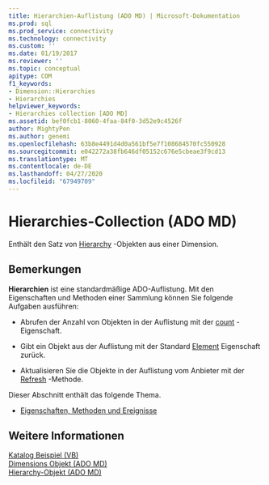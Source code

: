 ```yaml
---
title: Hierarchien-Auflistung (ADO MD) | Microsoft-Dokumentation
ms.prod: sql
ms.prod_service: connectivity
ms.technology: connectivity
ms.custom: ''
ms.date: 01/19/2017
ms.reviewer: ''
ms.topic: conceptual
apitype: COM
f1_keywords:
- Dimension::Hierarchies
- Hierarchies
helpviewer_keywords:
- Hierarchies collection [ADO MD]
ms.assetid: bef0fcb1-8060-4faa-84f0-3d52e9c4526f
author: MightyPen
ms.author: genemi
ms.openlocfilehash: 63b8e4491d4d0a561bf5e7f108684570fc550928
ms.sourcegitcommit: e042272a38fb646df05152c676e5cbeae3f9cd13
ms.translationtype: MT
ms.contentlocale: de-DE
ms.lasthandoff: 04/27/2020
ms.locfileid: "67949709"
---
```

# <a name="hierarchies-collection-ado-md"></a>Hierarchies-Collection (ADO MD)
Enthält den Satz von [Hierarchy](../../../ado/reference/ado-md-api/hierarchy-object-ado-md.md) -Objekten aus einer Dimension.  
  
## <a name="remarks"></a>Bemerkungen  
 **Hierarchien** ist eine standardmäßige ADO-Auflistung. Mit den Eigenschaften und Methoden einer Sammlung können Sie folgende Aufgaben ausführen:  
  
-   Abrufen der Anzahl von Objekten in der Auflistung mit der [count](../../../ado/reference/ado-api/count-property-ado.md) -Eigenschaft.  
  
-   Gibt ein Objekt aus der Auflistung mit der Standard [Element](../../../ado/reference/ado-api/item-property-ado.md) Eigenschaft zurück.  
  
-   Aktualisieren Sie die Objekte in der Auflistung vom Anbieter mit der [Refresh](../../../ado/reference/ado-api/refresh-method-ado.md) -Methode.  
  
 Dieser Abschnitt enthält das folgende Thema.  
  
-   [Eigenschaften, Methoden und Ereignisse](../../../ado/reference/ado-md-api/hierarchies-collection-properties-methods-and-events.md)  
  
## <a name="see-also"></a>Weitere Informationen  
 [Katalog Beispiel (VB)](../../../ado/reference/ado-md-api/catalog-example-vb.md)   
 [Dimensions Objekt (ADO MD)](../../../ado/reference/ado-md-api/dimension-object-ado-md.md)   
 [Hierarchy-Objekt (ADO MD)](../../../ado/reference/ado-md-api/hierarchy-object-ado-md.md)
